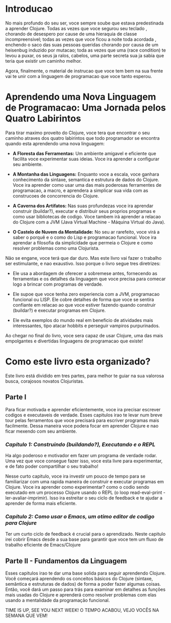 # Introducao

No mais profundo do seu ser, voce sempre soube que estava predestinada a aprender Clojure. Todas as vezes que voce segurou seu teclado , chorando de desespero por cause de uma hieraquia de classe incompreensivel; todas as vezes que voce ficou a noite toda acordada , enchendo o saco das suas pessoas queridas chorando por causa de um heisenbug induzido por mutacao; toda as vezes que uma (race condition) te levou a puxar, os seus ja ralos, cabelos, uma parte secreta sua ja sabia que teria que existir um caminho melhor.

Agora, finalmente, o material de instrucao que voce tem bem na sua frente vai te unir com a linguagem de programacao que voce tanto esperou.

# Aprendendo uma Nova Linguagem de Programacao: Uma Jornada pelos Quatro Labirintos

Para tirar maximo proveito do Clojure, voce tera que encontrar o seu caminho atraves dos quatro labirintos que todo programador se encontra quando esta aprendendo uma nova linguagem:

- **A Floresta das Ferramentas:** Um ambiente amigavel e eficiente que facilita voce experimentar suas ideias. Voce ira aprender a configurar seu ambiente.

- **A Montanha das Linguagens:** Enquanto voce a escala, voce ganhara conhecimento da sintaxe, semantica e estrutura de dados do Clojure. Voce ira aprender como usar uma das mais poderosas ferramentes de programacao, a macro, e aprendera a simplicar sua vida com as construcoes de concorrencia do Clojure.

- **A Caverna dos Artifatos:** Nas suas profundezas voce ira aprendar construir (buildar?), executar e distribuir seus proprios programas e como usar bibliotecas de codigo. Voce tambem irá aprender a relacao do Clojure com a JVM (Java Virtual Machine -  Máquina Virtual do Java).

- **O Castelo de Nuvem da Mentalidade:** No seu ar rarefeito, voce virá a saber o porquê e o como do Lisp e programacao funcional. Voce ira aprendar a filosofia da simplicidade que permeia o Clojure e como resolver problemas como uma Clojurista. 

Não se engane, voce terá que dar duro. Mas este livro vai fazer o trabalho ser estimulante, e nao exaustivo. Isso porque o livro segue tres diretrizes:

- Ele usa a abordagem de oferecer a sobremese antes, fornecendo as ferramentas e os detalhes da linguagem que voce precisa para comecar logo a brincar com programas de verdade.

- Ele supoe que voce tenha zero experiencia com a JVM, programacao funcional ou LISP. Ele cobre detalhes de forma que voce se sentira confiante em relacao ao que voce estiver fazendo quando construir (buildar?) e executar programas em Clojure.

- Ele evita exemplos do mundo real em beneficio de atividades mais interessantes, tipo atacar hobbits e perseguir vampiros purpurinados.

Ao chegar no final do livro, voce sera capaz de usar Clojure, uma das mais empolgantes e divertidas linguagens de programacao que existe!

# Como este livro esta organizado?

Este livro está dividido em tres partes, para melhor te guiar na sua valorosa busca, corajosos novatos Clojuristas.

## Parte I
Para ficar motivada e aprender eficientemente, voce ira precisar escrever codigos e executaveis de verdade. Esses capitulos irao te levar num breve tour pelas ferramentos que voce precisará para escriver programas mais facilmente. Dessa maneira voce podera focar em aprender Clojure e nao ficar mexendo com seu ambiente.

### *Capítulo 1: Construindo (buildando?), Executando e o REPL*

Ha algo poderoso e motivador em fazer um programa de verdade rodar. Uma vez que voce consegue fazer isso, voce esta livre para experimentar, e de fato poder compartilhar o seu trabalho!

Nesse curto capitulo, voce ira investir um pouco de tempo para se familiarizar com uma rapida maneira de construir e executar programas em Clojure. Voce ira aprender como experimentar? como o codio sendo executado em um processo Clojure usando o REPL (o loop read-eval-print - ler-avaliar-imprimir). Isso ira estreitar o seu ciclo de feedback e te ajudar a aprender de forma mais eficiente.


### *Capítulo 2: Como usar o Emacs, um otimo editor de codigo para Clojure*

Ter um curto ciclo de feedback é crucial para o aprendizado. Neste capitulo irei cobrir Emacs desde a sua base para garantir que voce tem um fluxo de trabalho eficiente de Emacs/Clojure 

## Parte II - Fundamentos da Linguagem
Esses capitulos irao te dar uma base solida para seguir aprendendo Clojure. Você começará aprendendo os conceitos básicos do Clojure (sintaxe, semântica e estruturas de dados) de forma a poder fazer algumas coisas. Então, você dará um passo para trás para examinar em detalhes as funções mais usadas do Clojure e aprenderá como resolver problemas com elas usando a mentalidade da programação funcional.

TIME IS UP, SEE YOU NEXT WEEK!
O TEMPO ACABOU, VEJO VOCÊS NA SEMANA QUE VEM!
